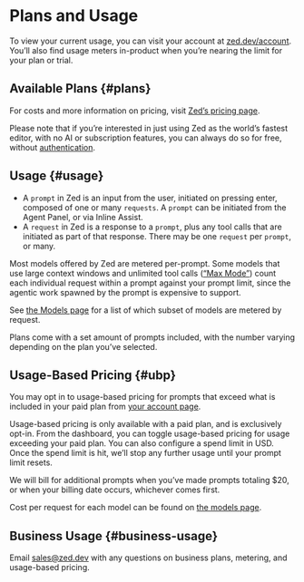 # Plans and Usage

To view your current usage, you can visit your account at [zed.dev/account](https://zed.dev/account).
You’ll also find usage meters in-product when you’re nearing the limit for your plan or trial.

## Available Plans {#plans}

For costs and more information on pricing, visit [Zed’s pricing page](zed.dev/pricing).

Please note that if you’re interested in just using Zed as the world’s fastest editor, with no AI or subscription features, you can always do so for free, without [authentication](../accounts.md).

## Usage {#usage}

- A `prompt` in Zed is an input from the user, initiated on pressing enter, composed of one or many `requests`. A `prompt` can be initiated from the Agent Panel, or via Inline Assist.
- A `request` in Zed is a response to a `prompt`, plus any tool calls that are initiated as part of that response. There may be one `request` per `prompt`, or many.

Most models offered by Zed are metered per-prompt.
Some models that use large context windows and unlimited tool calls ([“Max Mode”](./models.md#max-mode)) count each individual request within a prompt against your prompt limit, since the agentic work spawned by the prompt is expensive to support.

See [the Models page](./models.md) for a list of which subset of models are metered by request.

Plans come with a set amount of prompts included, with the number varying depending on the plan you’ve selected.

## Usage-Based Pricing {#ubp}

You may opt in to usage-based pricing for prompts that exceed what is included in your paid plan from [your account page](https://zed.dev/account).

Usage-based pricing is only available with a paid plan, and is exclusively opt-in.
From the dashboard, you can toggle usage-based pricing for usage exceeding your paid plan.
You can also configure a spend limit in USD.
Once the spend limit is hit, we’ll stop any further usage until your prompt limit resets.

We will bill for additional prompts when you’ve made prompts totaling $20, or when your billing date occurs, whichever comes first.

Cost per request for each model can be found on [the models page](./models.md).

## Business Usage {#business-usage}

Email [sales@zed.dev](mailto:sales@zed.dev) with any questions on business plans, metering, and usage-based pricing.
